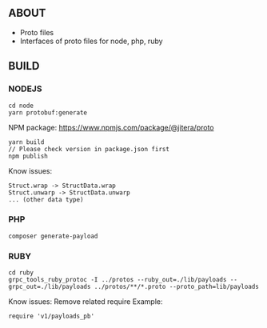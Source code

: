 ## ABOUT
+ Proto files
+ Interfaces of proto files for node, php, ruby
## BUILD
### NODEJS
```
cd node
yarn protobuf:generate
```
NPM package: https://www.npmjs.com/package/@jitera/proto
```
yarn build
// Please check version in package.json first
npm publish
```
Know issues:
```
Struct.wrap -> StructData.wrap
Struct.unwarp -> StructData.unwarp
... (other data type)
```
### PHP
```
composer generate-payload
```
### RUBY
```
cd ruby
grpc_tools_ruby_protoc -I ../protos --ruby_out=./lib/payloads --grpc_out=./lib/payloads ../protos/**/*.proto --proto_path=lib/payloads
```
Know issues:
Remove related require
Example:
```
require 'v1/payloads_pb'
```
